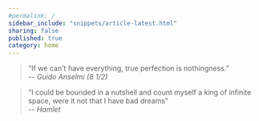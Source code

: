 ```yaml
---
#permalink: /
sidebar_include: "snippets/article-latest.html"
sharing: false
published: true
category: home
---
```

>“If we can't have everything, true perfection is nothingness.”  
*-- Guido Anselmi (8 1/2)*

> “I could be bounded in a nutshell and count myself a king of infinite space, were it not that I have bad dreams”  
*-- Hamlet*
